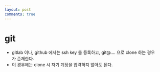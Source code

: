 ```yaml
---
layout: post
comments: true
---
```


# git

* gitlab 이나, github 에서는 ssh key 를 등록하고, git@.... 으로 clone 하는 경우가 존재한다.
* 이 경우에는 clone 시 자기 계정을 입력하지 않아도 된다.

